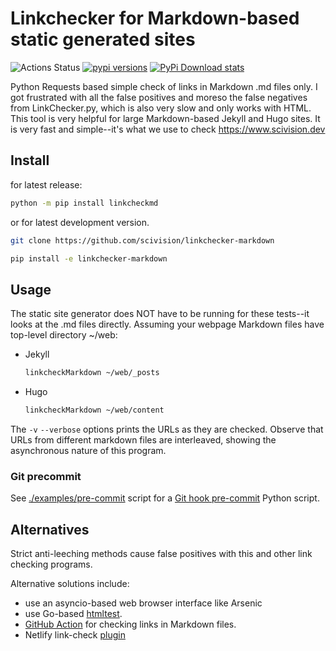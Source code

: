 # Linkchecker for Markdown-based static generated sites

![Actions Status](https://github.com/scivision/linkchecker-markdown/workflows/ci/badge.svg)
[![pypi versions](https://img.shields.io/pypi/pyversions/linkcheckmd.svg)](https://pypi.python.org/pypi/linkcheckmd)
[![PyPi Download stats](http://pepy.tech/badge/linkcheckmd)](http://pepy.tech/project/linkcheckmd)

Python Requests based simple check of links in Markdown .md files only.
I got frustrated with all the false positives and moreso the false negatives from LinkChecker.py, which is also very slow and only works with HTML.
This tool is very helpful for large Markdown-based Jekyll and Hugo sites.
It is very fast and simple--it's what we use to check https://www.scivision.dev

## Install

for latest release:

```sh
python -m pip install linkcheckmd
```

or for latest development version.

```sh
git clone https://github.com/scivision/linkchecker-markdown

pip install -e linkchecker-markdown
```

## Usage

The static site generator does NOT have to be running for these tests--it looks at the .md files directly.
Assuming your webpage Markdown files have top-level directory ~/web:

* Jekyll

    ```sh
    linkcheckMarkdown ~/web/_posts
    ```

* Hugo

    ```sh
    linkcheckMarkdown ~/web/content
    ```

The `-v` `--verbose` options prints the URLs as they are checked.
Observe that URLs from different markdown files are interleaved, showing the asynchronous nature of this program.

### Git precommit

See
[./examples/pre-commit](pre-commit)
script for a
[Git hook pre-commit](https://www.scivision.dev/git-markdown-pre-commit-linkcheck)
Python script.

## Alternatives

Strict anti-leeching methods cause false positives with this and other link checking programs.

Alternative solutions include:

* use an asyncio-based web browser interface like Arsenic
* use Go-based [htmltest](https://github.com/wjdp/htmltest).
* [GitHub Action](https://github.com/marketplace/actions/markdown-link-check) for checking links in Markdown files.
* Netlify link-check [plugin](https://github.com/munter/netlify-plugin-checklinks#readme)
